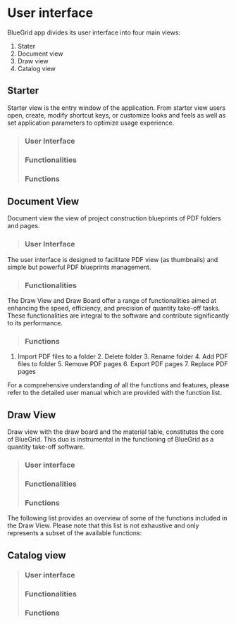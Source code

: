 # User interface
    
BlueGrid app divides its user interface into four main views:

1. Stater
2. Document view
3. Draw view
4. Catalog view

## Starter

Starter view is the entry window of the application. From starter view users open, create, modify shortcut keys, or customize looks and feels as well as set application parameters to optimize usage experience.
> ### User Interface
> ### Functionalities
> ### Functions

## Document View
Document view the view of project construction blueprints of PDF folders and pages.

> ### User Interface
The user interface is designed to facilitate PDF view (as thumbnails) and simple but powerful PDF blueprints management. 
> ### Functionalities
The Draw View and Draw Board offer a range of functionalities aimed at enhancing the speed, efficiency, and precision of quantity take-off tasks. These functionalities are integral to the software and contribute significantly to its performance.
> ### Functions
1. Import PDF files to a folder
   2. Delete folder
   3. Rename folder
   4. Add PDF files to folder
   5. Remove PDF pages
   6. Export PDF pages
   7. Replace PDF pages

For a comprehensive understanding of all the functions and features, please refer to the detailed user manual which are provided with the function list.

## Draw View
Draw view with the draw board and the material table, constitutes the core of BlueGrid. This duo is instrumental in the functioning of BlueGrid as a quantity take-off software.

> ### User interface
> ### Functionalities
> ### Functions
The following list provides an overview of some of the functions included in the Draw View. Please note that this list is not exhaustive and only represents a subset of the available functions:


## Catalog view
> ### User interface
> ### Functionalities
> ### Functions





